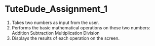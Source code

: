 # TuteDude_Assignment_1
1. Takes two numbers as input from the user.
2. Performs the basic mathematical operations on these two numbers:
  	Addition
  	Subtraction
  	Multiplication
  	Division
3.  Displays the results of each operation on the screen.
